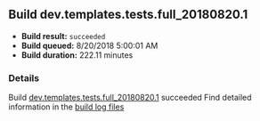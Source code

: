 ## Build dev.templates.tests.full_20180820.1
- **Build result:** `succeeded`
- **Build queued:** 8/20/2018 5:00:01 AM
- **Build duration:** 222.11 minutes
### Details
Build [dev.templates.tests.full_20180820.1](https://winappstudio.visualstudio.com/web/build.aspx?pcguid=a4ef43be-68ce-4195-a619-079b4d9834c2&builduri=vstfs%3a%2f%2f%2fBuild%2fBuild%2f26119) succeeded
Find detailed information in the [build log files](https://uwpctdiags.blob.core.windows.net/buildlogs/dev.templates.tests.full_20180820.1_logs.zip)

